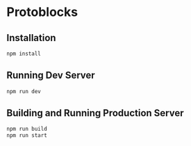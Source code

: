 # Protoblocks

## Installation

```bash
npm install
```

## Running Dev Server

```bash
npm run dev
```

## Building and Running Production Server

```bash
npm run build
npm run start
```
